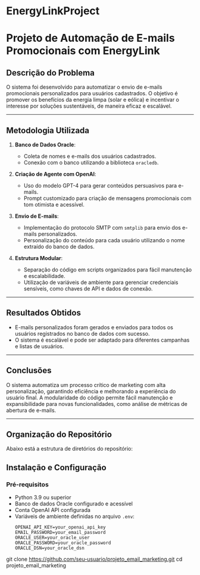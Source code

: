 # EnergyLinkProject

# Projeto de Automação de E-mails Promocionais com EnergyLink

## **Descrição do Problema**
O sistema foi desenvolvido para automatizar o envio de e-mails promocionais personalizados para usuários cadastrados. O objetivo é promover os benefícios da energia limpa (solar e eólica) e incentivar o interesse por soluções sustentáveis, de maneira eficaz e escalável.

---

## **Metodologia Utilizada**
1. **Banco de Dados Oracle**:
   - Coleta de nomes e e-mails dos usuários cadastrados.
   - Conexão com o banco utilizando a biblioteca `oracledb`.

2. **Criação de Agente com OpenAI**:
   - Uso do modelo GPT-4 para gerar conteúdos persuasivos para e-mails.
   - Prompt customizado para criação de mensagens promocionais com tom otimista e acessível.

3. **Envio de E-mails**:
   - Implementação do protocolo SMTP com `smtplib` para envio dos e-mails personalizados.
   - Personalização do conteúdo para cada usuário utilizando o nome extraído do banco de dados.

4. **Estrutura Modular**:
   - Separação do código em scripts organizados para fácil manutenção e escalabilidade.
   - Utilização de variáveis de ambiente para gerenciar credenciais sensíveis, como chaves de API e dados de conexão.

---

## **Resultados Obtidos**
- E-mails personalizados foram gerados e enviados para todos os usuários registrados no banco de dados com sucesso.
- O sistema é escalável e pode ser adaptado para diferentes campanhas e listas de usuários.

---

## **Conclusões**
O sistema automatiza um processo crítico de marketing com alta personalização, garantindo eficiência e melhorando a experiência do usuário final. A modularidade do código permite fácil manutenção e expansibilidade para novas funcionalidades, como análise de métricas de abertura de e-mails.

---

## **Organização do Repositório**

Abaixo está a estrutura de diretórios do repositório:

## **Instalação e Configuração**

### **Pré-requisitos**
- Python 3.9 ou superior
- Banco de dados Oracle configurado e acessível
- Conta OpenAI API configurada
- Variáveis de ambiente definidas no arquivo `.env`:
  ```env
  OPENAI_API_KEY=your_openai_api_key
  EMAIL_PASSWORD=your_email_password
  ORACLE_USER=your_oracle_user
  ORACLE_PASSWORD=your_oracle_password
  ORACLE_DSN=your_oracle_dsn

git clone https://github.com/seu-usuario/projeto_email_marketing.git
cd projeto_email_marketing
